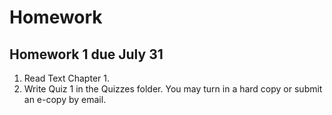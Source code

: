 # Homework

## Homework 1 due July 31
1. Read Text Chapter 1.  
2. Write Quiz 1 in the Quizzes folder. You may turn in a hard copy or submit an e-copy by email. 
